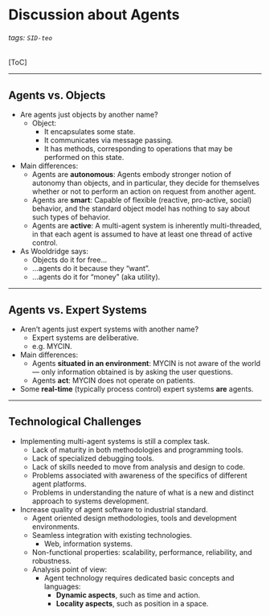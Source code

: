 # Discussion about Agents

[//]: # (Poner aqui link al pdf/quizas no es muy legal colgar las transpas de otros)

###### tags: `SID-teo`

[ToC]

---


##  Agents vs. Objects

* Are agents just objects by another name?
    * Object:
        * It encapsulates some state.
        * It communicates via message passing.
        * It has methods, corresponding to operations that may be performed on this state.
* Main differences:
    * Agents are **autonomous**:
        Agents embody stronger notion of autonomy than objects, and in particular, they decide for themselves whether or not to perform an action on request from another agent.
    * Agents are **smart**:
        Capable of flexible (reactive, pro-active, social) behavior, and the standard object model has nothing to say about such types of behavior.
    * Agents are **active**:
        A multi-agent system is inherently multi-threaded, in that each agent is assumed to have at least one thread of active control.
* As Wooldridge says:
    * Objects do it for free…
    * …agents do it because they “want”.
    * …agents do it for “money” (aka utility).


---

## Agents vs. Expert Systems

* Aren’t agents just expert systems with another name?
    * Expert systems are deliberative.
    * e.g. MYCIN.
* Main differences:
    * Agents **situated in an environment**:
        MYCIN is not aware of the world — only information obtained is by asking the user questions.
    * Agents **act**:
        MYCIN does not operate on patients.
* Some **real-time** (typically process control) expert systems **are** agents.

---

## Technological Challenges

* Implementing multi-agent systems is still a complex task.
    * Lack of maturity in both methodologies and programming tools.
    * Lack of specialized debugging tools.
    * Lack of skills needed to move from analysis and design to code.
    * Problems associated with awareness of the specifics of different agent platforms.
    * Problems in understanding the nature of what is a new and distinct approach to systems development.
* Increase quality of agent software to industrial standard.
    * Agent oriented design methodologies, tools and development environments.
    * Seamless integration with existing technologies.
        * Web, information systems.
    * Non-functional properties: scalability, performance, reliability, and robustness.
    * Analysis point of view:
        * Agent technology requires dedicated basic concepts and languages:
            * **Dynamic aspects**, such as time and action.
            * **Locality aspects**, such as position in a space.
